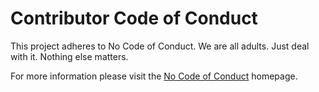 # Contributor Code of Conduct

This project adheres to No Code of Conduct.  We are all adults.  Just deal with it.  Nothing else matters.

For more information please visit the [No Code of Conduct](https://github.com/domgetter/NCoC) homepage.
